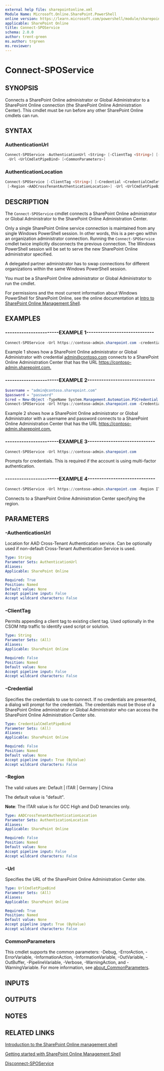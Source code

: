 ```yaml
---
external help file: sharepointonline.xml
Module Name: Microsoft.Online.SharePoint.PowerShell
online version: https://learn.microsoft.com/powershell/module/sharepoint-online/connect-sposervice
applicable: SharePoint Online
title: Connect-SPOService
schema: 2.0.0
author: trent-green
ms.author: trgreen
ms.reviewer:
---
```


# Connect-SPOService

## SYNOPSIS

Connects a SharePoint Online administrator or Global Administrator to a SharePoint Online connection (the SharePoint Online Administration Center).
This cmdlet must be run before any other SharePoint Online cmdlets can run.

## SYNTAX

### AuthenticationUrl

```powershell
Connect-SPOService -AuthenticationUrl <String> [-ClientTag <String>] [-Credential <CredentialCmdletPipeBind>]
 -Url <UrlCmdletPipeBind> [<CommonParameters>]
```

### AuthenticationLocation

```powershell
Connect-SPOService [-ClientTag <String>] [-Credential <CredentialCmdletPipeBind>]
 [-Region <AADCrossTenantAuthenticationLocation>] -Url <UrlCmdletPipeBind> [<CommonParameters>]
```

## DESCRIPTION

The `Connect-SPOService` cmdlet connects a SharePoint Online administrator or Global Administrator to the SharePoint Online Administration Center.

Only a single SharePoint Online service connection is maintained from any single Windows PowerShell session.
In other words, this is a per-geo within an organization administrator connection.
Running the `Connect-SPOService` cmdlet twice implicitly disconnects the previous connection.
The Windows PowerShell session will be set to serve the new SharePoint Online administrator specified.

A delegated partner administrator has to swap connections for different organizations within the same Windows PowerShell session.

You must be a SharePoint Online administrator or Global Administrator to run the cmdlet.

For permissions and the most current information about Windows PowerShell for SharePoint Online, see the online documentation at [Intro to SharePoint Online Management Shell](https://learn.microsoft.com/powershell/sharepoint/sharepoint-online/introduction-sharepoint-online-management-shell?view=sharepoint-ps).

## EXAMPLES

### -----------------------EXAMPLE 1-----------------------------

```powershell
Connect-SPOService -Url https://contoso-admin.sharepoint.com -credential admin@contoso.com
```

Example 1 shows how a SharePoint Online administrator or Global Administrator with credential admin@contoso.com connects to a SharePoint Online Administration Center that has the URL <https://contoso-admin.sharepoint.com.>

### -----------------------EXAMPLE 2-----------------------------

```powershell
$username = "admin@contoso.sharepoint.com"
$password = "password"
$cred = New-Object -TypeName System.Management.Automation.PSCredential -argumentlist $userName, $(convertto-securestring $Password -asplaintext -force)
Connect-SPOService -Url https://contoso-admin.sharepoint.com -Credential $cred
```

Example 2 shows how a SharePoint Online administrator or Global Administrator with a username and password connects to a SharePoint Online Administration Center that has the URL <https://contoso-admin.sharepoint.com.>

### -----------------------EXAMPLE 3-----------------------------

```powershell
Connect-SPOService -Url https://contoso-admin.sharepoint.com
```

Prompts for credentials. This is required if the account is using multi-factor authentication.

### -----------------------EXAMPLE 4-----------------------------

```powershell
Connect-SPOService -Url https://contoso-admin.sharepoint.com -Region ITAR
```

Connects to a SharePoint Online Administration Center specifying the region.

## PARAMETERS

### -AuthenticationUrl

Location for AAD Cross-Tenant Authentication service. Can be optionally used if non-default Cross-Tenant Authentication Service is used.

```yaml
Type: String
Parameter Sets: AuthenticationUrl
Aliases:
Applicable: SharePoint Online

Required: True
Position: Named
Default value: None
Accept pipeline input: False
Accept wildcard characters: False
```

### -ClientTag

Permits appending a client tag to existing client tag. Used optionally in the CSOM http traffic to identify used script or solution.

```yaml
Type: String
Parameter Sets: (All)
Aliases:
Applicable: SharePoint Online

Required: False
Position: Named
Default value: None
Accept pipeline input: False
Accept wildcard characters: False
```

### -Credential

Specifies the credentials to use to connect. If no credentials are presented, a dialog will prompt for the credentials. The credentials must be those of a SharePoint Online administrator or Global Administrator who can access the SharePoint Online Administration Center site.

```yaml
Type: CredentialCmdletPipeBind
Parameter Sets: (All)
Aliases:
Applicable: SharePoint Online

Required: False
Position: Named
Default value: None
Accept pipeline input: True (ByValue)
Accept wildcard characters: False
```

### -Region

The valid values are: Default | ITAR | Germany | China

The default value is "default".

**Note**: The ITAR value is for GCC High and DoD tenancies only.

```yaml
Type: AADCrossTenantAuthenticationLocation
Parameter Sets: AuthenticationLocation
Aliases:
Applicable: SharePoint Online

Required: False
Position: Named
Default value: None
Accept pipeline input: False
Accept wildcard characters: False
```

### -Url

Specifies the URL of the SharePoint Online Administration Center site.

```yaml
Type: UrlCmdletPipeBind
Parameter Sets: (All)
Aliases:
Applicable: SharePoint Online

Required: True
Position: Named
Default value: None
Accept pipeline input: True (ByValue)
Accept wildcard characters: False
```

### CommonParameters

This cmdlet supports the common parameters: -Debug, -ErrorAction, -ErrorVariable, -InformationAction, -InformationVariable, -OutVariable, -OutBuffer, -PipelineVariable, -Verbose, -WarningAction, and -WarningVariable. For more information, see [about_CommonParameters](https://go.microsoft.com/fwlink/?LinkID=113216).

## INPUTS

## OUTPUTS

## NOTES

## RELATED LINKS

[Introduction to the SharePoint Online management shell](https://support.office.com/en-us/article/introduction-to-the-sharepoint-online-management-shell-c16941c3-19b4-4710-8056-34c034493429)

[Getting started with SharePoint Online Management Shell](https://learn.microsoft.com/powershell/sharepoint/sharepoint-online/connect-sharepoint-online?view=sharepoint-ps)

[Disconnect-SPOService](Disconnect-SPOService.md)
